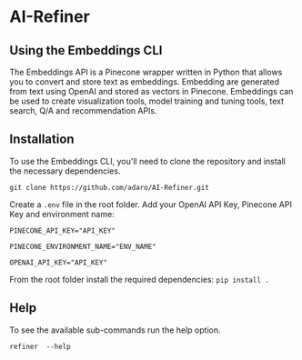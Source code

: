 # AI-Refiner

## Using the Embeddings CLI

The Embeddings API is a Pinecone wrapper written in Python that allows you to convert and store text as embeddings. Embedding are generated from text using OpenAI and stored as vectors in Pinecone. Embeddings can be used to create visualization tools, model training and tuning tools, text search, Q/A and recommendation APIs.

## Installation

To use the Embeddings CLI, you'll need to clone the repository and install the necessary dependencies.

`git clone https://github.com/adaro/AI-Refiner.git`

Create a `.env` file in the root folder. Add your OpenAI API Key, Pinecone API Key and environment name:

`PINECONE_API_KEY="API_KEY"`

`PINECONE_ENVIRONMENT_NAME="ENV_NAME"`

`OPENAI_API_KEY="API_KEY"`

From the root folder install the required dependencies:
`pip install .`

## Help

To see the available sub-commands run the help option.

`refiner  --help`
